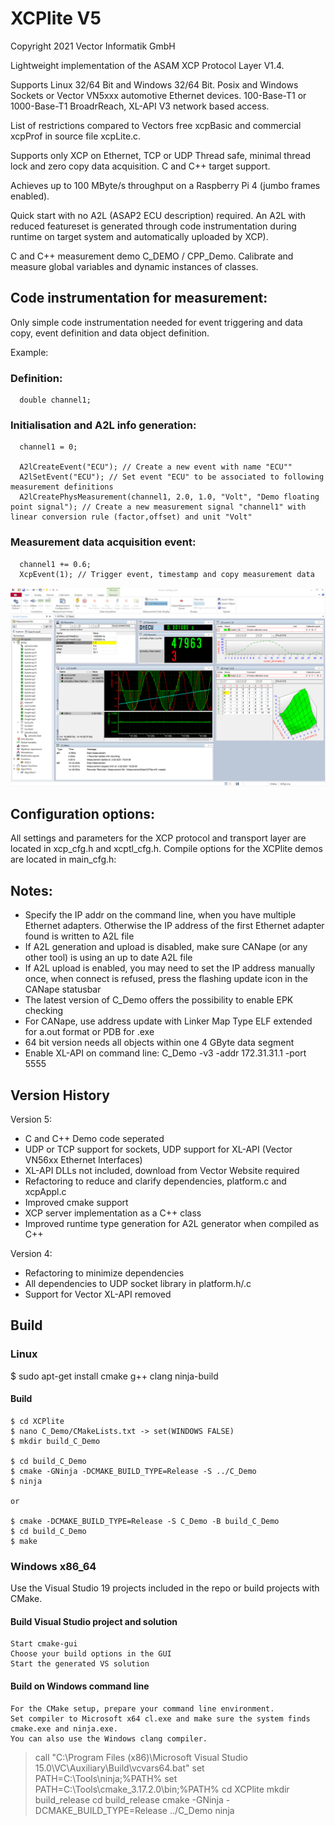 
# XCPlite V5

Copyright 2021 Vector Informatik GmbH

Lightweight implementation of the ASAM XCP Protocol Layer V1.4.

Supports Linux 32/64 Bit and Windows 32/64 Bit.
Posix and Windows Sockets or Vector VN5xxx automotive Ethernet devices.
100-Base-T1 or 1000-Base-T1 BroadrReach, XL-API V3 network based access.

List of restrictions compared to Vectors free xcpBasic and commercial xcpProf in source file xcpLite.c.

Supports only XCP on Ethernet, TCP or UDP
Thread safe, minimal thread lock and zero copy data acquisition.
C and C++ target support.

Achieves up to 100 MByte/s throughput on a Raspberry Pi 4 (jumbo frames enabled).

Quick start with no A2L (ASAP2 ECU description) required.
An A2L with reduced featureset is generated through code instrumentation during runtime on target system
and automatically uploaded by XCP).

C and C++ measurement demo C_DEMO / CPP_Demo.
Calibrate and measure global variables and dynamic instances of classes.


## Code instrumentation for measurement:

Only simple code instrumentation needed for event triggering and data copy, event definition and data object definition.

Example:

### Definition:
```
  double channel1;
```

### Initialisation and A2L info generation:

```
  channel1 = 0;

  A2lCreateEvent("ECU"); // Create a new event with name "ECU""
  A2lSetEvent("ECU"); // Set event "ECU" to be associated to following measurement definitions
  A2lCreatePhysMeasurement(channel1, 2.0, 1.0, "Volt", "Demo floating point signal"); // Create a new measurement signal "channel1" with linear conversion rule (factor,offset) and unit "Volt"
```


### Measurement data acquisition event:

```
  channel1 += 0.6;
  XcpEvent(1); // Trigger event, timestamp and copy measurement data
```

![CANape](Screenshot.png)


## Configuration options:

All settings and parameters for the XCP protocol and transport layer are located in xcp_cfg.h and xcptl_cfg.h.
Compile options for the XCPlite demos are located in main_cfg.h:

## Notes:

- Specify the IP addr on the command line, when you have multiple Ethernet adapters. Otherwise the IP address of the first Ethernet adapter found is written to A2L file
- If A2L generation and upload is disabled, make sure CANape (or any other tool) is using an up to date A2L file
- If A2L upload is enabled, you may need to set the IP address manually once, when connect is refused, press the flashing update icon in the CANape statusbar 
- The latest version of C_Demo offers the possibility to enable EPK checking
- For CANape, use address update with Linker Map Type ELF extended for a.out format or PDB for .exe
- 64 bit version needs all objects within one 4 GByte data segment
- Enable XL-API on command line: C_Demo -v3 -addr 172.31.31.1 -port 5555



## Version History

Version 5:
- C and C++ Demo code seperated
- UDP or TCP support for sockets, UDP support for XL-API (Vector VN56xx Ethernet Interfaces)
- XL-API DLLs not included, download from Vector Website required
- Refactoring to reduce and clarify dependencies, platform.c and xcpAppl.c
- Improved cmake support
- XCP server implementation as a C++ class 
- Improved runtime type generation for A2L generator when compiled as C++

Version 4:

- Refactoring to minimize dependencies
- All dependencies to UDP socket library in platform.h/.c
- Support for Vector XL-API removed


## Build

### Linux 

$ sudo apt-get install cmake g++ clang ninja-build

#### Build

```
$ cd XCPlite
$ nano C_Demo/CMakeLists.txt -> set(WINDOWS FALSE)
$ mkdir build_C_Demo

$ cd build_C_Demo
$ cmake -GNinja -DCMAKE_BUILD_TYPE=Release -S ../C_Demo 
$ ninja

or

$ cmake -DCMAKE_BUILD_TYPE=Release -S C_Demo -B build_C_Demo
$ cd build_C_Demo
$ make

```

### Windows x86_64

Use the Visual Studio 19 projects included in the repo or build projects with CMake.

#### Build Visual Studio project and solution
```
Start cmake-gui
Choose your build options in the GUI
Start the generated VS solution
```

#### Build on Windows command line

```
For the CMake setup, prepare your command line environment.
Set compiler to Microsoft x64 cl.exe and make sure the system finds cmake.exe and ninja.exe.
You can also use the Windows clang compiler.

```
> call "C:\Program Files (x86)\Microsoft Visual Studio 15.0\VC\Auxiliary\Build\vcvars64.bat"
> set PATH=C:\Tools\ninja;%PATH%
> set PATH=C:\Tools\cmake_3.17.2.0\bin;%PATH%
> cd XCPlite
> mkdir build_release
> cd build_release
> cmake -GNinja -DCMAKE_BUILD_TYPE=Release ../C_Demo
> ninja
```

